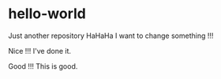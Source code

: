 # hello-world
Just another repository
HaHaHa I want to change something !!!

Nice !!! I've done it.

Good !!! This is good.
